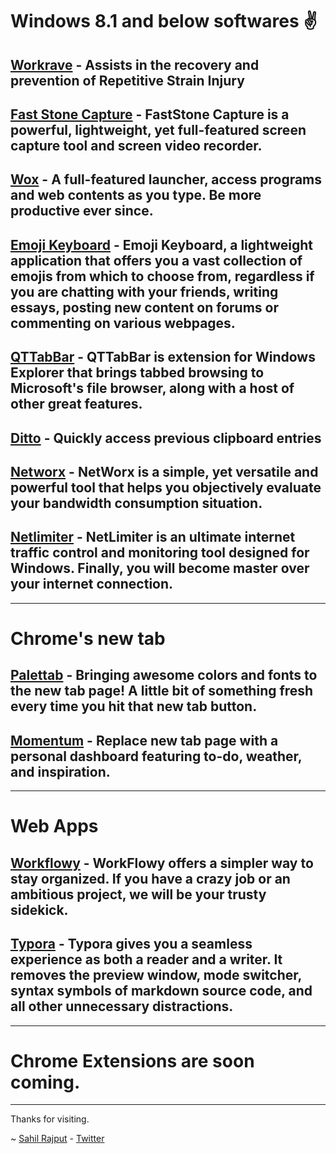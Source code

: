 # Windows 8.1 and below softwares ✌️

## [Workrave](https://sourceforge.net/projects/workrave/) - Assists in the recovery and prevention of Repetitive Strain Injury

## [Fast Stone Capture](http://reverberate.ml/softwares/fscapture.rar) - **FastStone Capture** is a powerful, lightweight, yet full-featured screen capture tool and screen video recorder.

## [Wox](http://www.wox.one/) - A full-featured launcher, access programs and web contents as you type. Be more productive ever since.

## [Emoji Keyboard](https://www.softpedia.com/get/Internet/Chat/Other-Chat-Tools/Emoji-Keyboard.shtml) - **Emoji Keyboard**, a lightweight application that offers you a vast collection of emojis from which to choose from, regardless if you are chatting with your friends, writing essays, posting new content on forums or commenting on various webpages.

## [QTTabBar](https://sourceforge.net/projects/qttabbar/) - QTTabBar is extension for Windows Explorer that brings tabbed browsing to Microsoft's file browser, along with a host of other great features.

## [Ditto](https://sourceforge.net/projects/ditto-cp/) - Quickly access previous clipboard entries

## [Networx](https://reverberate.ml/softwares/networx.exe) - **NetWorx** is a simple, yet versatile and powerful tool that helps you objectively evaluate your bandwidth consumption situation.

## [Netlimiter](https://www.netlimiter.com/) - NetLimiter is an ultimate internet traffic control and monitoring tool designed for Windows. Finally, you will become master over your internet connection.

***

# Chrome's new tab

## [Palettab](https://chrome.google.com/webstore/detail/palettab/bidckpnndigbjhmojikkhmejkfkpgoih) - Bringing awesome colors and fonts to the new tab page! A little bit of something fresh every time you hit that new tab button.

## [Momentum](https://chrome.google.com/webstore/detail/momentum/laookkfknpbbblfpciffpaejjkokdgca?hl=en) - Replace new tab page with a personal dashboard featuring to-do, weather, and inspiration.



***

# Web Apps

## [Workflowy](https://workflowy.com/) - WorkFlowy offers a simpler way to stay organized. If you have a crazy job or an ambitious project, we will be your trusty sidekick.

## [Typora](https://typora.io/#windows) - Typora gives you a seamless experience as both a reader and a writer. It removes the preview window, mode switcher, syntax symbols of markdown source code, and all other unnecessary distractions.

***

# Chrome Extensions are soon coming.

***

Thanks for visiting.

~ [Sahil Rajput](https://twitter.com/freakstarrocks) - [Twitter](https://twitter.com/freakstarrocks)

